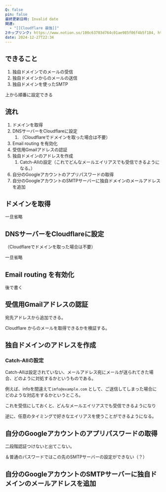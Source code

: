 ```yaml
---
Q: false
pin: false
最終更新日時: Invalid date
関連:
  - "[[Cloudflare 最強]]"
2ホップリンク: https://www.notion.so/100c63703d764c01ae985f06f4b5f184, https://www.notion.so/da70f79eda034858b066e8a3deb2ac19
date: 2024-12-27T22:34
---
```

  

## できること

1. 独自ドメインでのメールの受信
2. 独自ドメインからのメールの送信
3. 独自ドメインを使ったSMTP

上から順番に設定できる

  

## 流れ

1. ドメインを取得
2. DNSサーバーをCloudflareに設定
    1. （Cloudflareでドメインを取った場合は不要）
3. Email routing を有効化
4. 受信用Gmailアドレスの認証
5. 独自ドメインのアドレスを作成
    1. Catch-Allの設定（これでどんなメールエイリアスでも受信できるようになる。）
6. 自分のGoogleアカウントのアプリパスワードの取得
7. 自分のGoogleアカウントのSMTPサーバーに独自ドメインのメールアドレスを追加

  

  

  

## ドメインを取得

一旦省略

## DNSサーバーをCloudflareに設定

（Cloudflareでドメインを取った場合は不要）

一旦省略

## Email routing を有効化

後で書く

## 受信用Gmailアドレスの認証

宛先アドレスから追加できる。

Cloudflare からのメールを取得できるかを検証する。

## 独自ドメインのアドレスを作成

  

### Catch-Allの設定

Catch-Allは設定されていない、メールアドレス宛にメールが送られてきた場合、どのように対処するかというものである。

例えば、infoを間違えて`imfo@example.com` として、ご送信してしまった場合にどのような対応をするかというところ。

これを受信にしておくと、どんなメールエイリアスでも受信できるようになり

逆に、任意のタイミングで好きなエイリアスを使うことができるようになる。

  

  

## 自分のGoogleアカウントのアプリパスワードの取得

二段階認証つけないと出てこない。

＆普通のパスワードではこの先のSMTPサーバーの設定ができない（？）

  

## 自分のGoogleアカウントのSMTPサーバーに独自ドメインのメールアドレスを追加